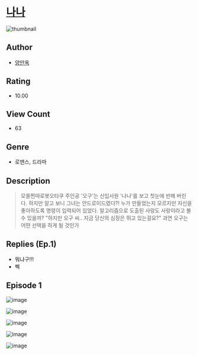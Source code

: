 # [나나](https://comic.naver.com/challenge/list?titleId=810393)
![thumbnail](https://image-comic.pstatic.net/user_contents_data/challenge_comic/2023/05/23/354088/upload_3775482562830610736_480x623.jpeg)

## Author
- [양만옥](https://comic.naver.com/artistTitle?id=354088)

## Rating
- 10.00

## View Count
- 63

## Genre
- 로맨스, 드라마

## Description
> 모쏠찐따로봇오타쿠 주인공 '오구'는 신입사원 '나나'를 보고 첫눈에 반해 버린다. 하지만 알고 보니 그녀는 안드로이드였다?! 누가 만들었는지 모르지만 자신을 좋아하도록 명령이 입력되어 있었다. 알고리즘으로 도출된 사랑도 사랑이라고 볼 수 있을까? "하지만 오구 씨.. 지금 당신의 심장은 뛰고 있는걸요?" 과연 오구는 어떤 선택을 하게 될 것인가

## Replies (Ep.1)
- 뭐냐구!!!
- 삑

## Episode 1
![image](https://image-comic.pstatic.net/user_contents_data/challenge_comic/2023/05/23/354088/upload_4063484035143315769.jpeg)

![image](https://image-comic.pstatic.net/user_contents_data/challenge_comic/2023/05/23/354088/upload_7293128137035100214.jpeg)

![image](https://image-comic.pstatic.net/user_contents_data/challenge_comic/2023/05/23/354088/upload_3919874634516083250.jpeg)

![image](https://image-comic.pstatic.net/user_contents_data/challenge_comic/2023/05/23/354088/upload_7077180522840013158.jpeg)

![image](https://image-comic.pstatic.net/user_contents_data/challenge_comic/2023/05/23/354088/upload_3616445902454219568.jpeg)
